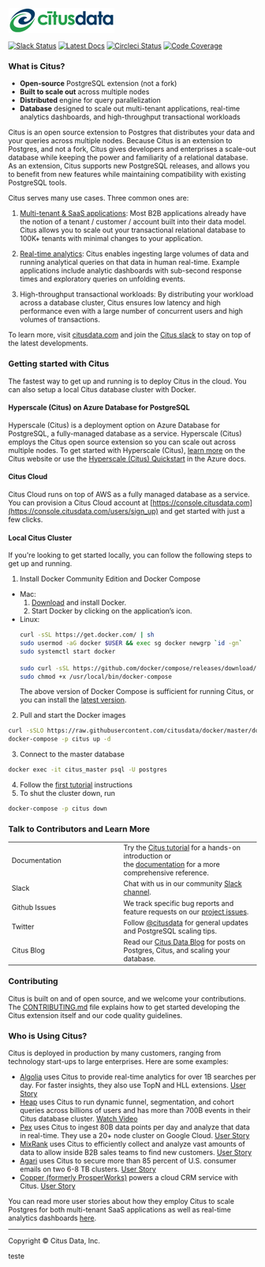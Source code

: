 ![Citus Banner](/github-banner.png)

[![Slack Status](http://slack.citusdata.com/badge.svg)](https://slack.citusdata.com)
[![Latest Docs](https://img.shields.io/badge/docs-latest-brightgreen.svg)](https://docs.citusdata.com/)
[![Circleci Status](https://circleci.com/gh/citusdata/citus.svg?style=svg)](https://circleci.com/gh/citusdata/citus.svg?style=svg)
[![Code Coverage](https://codecov.io/gh/citusdata/citus/branch/master/graph/badge.svg)](https://codecov.io/gh/citusdata/citus/branch/master/graph/badge.svg)

### What is Citus?

* **Open-source** PostgreSQL extension (not a fork)
* **Built to scale out** across multiple nodes
* **Distributed** engine for query parallelization
* **Database** designed to scale out multi-tenant applications, real-time analytics dashboards, and high-throughput transactional workloads

Citus is an open source extension to Postgres that distributes your data and your queries across multiple nodes. Because Citus is an extension to Postgres, and not a fork, Citus gives developers and enterprises a scale-out database while keeping the power and familiarity of a relational database. As an extension, Citus supports new PostgreSQL releases, and allows you to benefit from new features while maintaining compatibility with existing PostgreSQL tools.

Citus serves many use cases. Three common ones are:

1. [Multi-tenant & SaaS applications](https://www.citusdata.com/blog/2016/10/03/designing-your-saas-database-for-high-scalability):
Most B2B applications already have the notion of a tenant /
customer / account built into their data model. Citus allows you to scale out your
transactional relational database to 100K+ tenants with minimal changes to your
application.

2. [Real-time analytics](https://www.citusdata.com/blog/2017/12/27/real-time-analytics-dashboards-with-citus/):
Citus enables ingesting large volumes of data and running
analytical queries on that data in human real-time. Example applications include analytic
dashboards with sub-second response times and exploratory queries on unfolding events.

3. High-throughput transactional workloads:
By distributing your workload across a database cluster, Citus ensures low latency and high performance even with a large number of concurrent users and high volumes of transactions.

To learn more, visit [citusdata.com](https://www.citusdata.com) and join
the [Citus slack](https://slack.citusdata.com/) to
stay on top of the latest developments.

### Getting started with Citus

The fastest way to get up and running is to deploy Citus in the cloud. You can also setup a local Citus database cluster with Docker.

#### Hyperscale (Citus) on Azure Database for PostgreSQL

Hyperscale (Citus) is a deployment option on Azure Database for PostgreSQL, a fully-managed database as a service. Hyperscale (Citus) employs the Citus open source extension so you can scale out across multiple nodes. To get started with Hyperscale (Citus), [learn more](https://www.citusdata.com/product/hyperscale-citus/) on the Citus website or use the [Hyperscale (Citus) Quickstart](https://docs.microsoft.com/en-us/azure/postgresql/quickstart-create-hyperscale-portal) in the Azure docs.

#### Citus Cloud

Citus Cloud runs on top of AWS as a fully managed database as a service. You can provision a Citus Cloud account at [https://console.citusdata.com](https://console.citusdata.com/users/sign_up) and get started with just a few clicks.

#### Local Citus Cluster

If you're looking to get started locally, you can follow the following steps to get up and running.

1. Install Docker Community Edition and Docker Compose
  * Mac:
    1. [Download](https://www.docker.com/community-edition#/download) and install Docker.
    2. Start Docker by clicking on the application’s icon.
  * Linux:
    ```bash
    curl -sSL https://get.docker.com/ | sh
    sudo usermod -aG docker $USER && exec sg docker newgrp `id -gn`
    sudo systemctl start docker

    sudo curl -sSL https://github.com/docker/compose/releases/download/1.11.2/docker-compose-`uname -s`-`uname -m` -o /usr/local/bin/docker-compose
    sudo chmod +x /usr/local/bin/docker-compose
    ```
    The above version of Docker Compose is sufficient for running Citus, or you can install the [latest version](https://github.com/docker/compose/releases/latest).

2. Pull and start the Docker images
  ```bash
  curl -sSLO https://raw.githubusercontent.com/citusdata/docker/master/docker-compose.yml
  docker-compose -p citus up -d
  ```

3. Connect to the master database
  ```bash
  docker exec -it citus_master psql -U postgres
  ```

4. Follow the [first tutorial][tutorial] instructions
5. To shut the cluster down, run

  ```bash
  docker-compose -p citus down
  ```

### Talk to Contributors and Learn More

<table class="tg">
<col width="45%">
<col width="65%">
<tr>
  <td>Documentation</td>
  <td>Try the <a
  href="https://docs.citusdata.com/en/stable/tutorials/multi-tenant-tutorial.html">Citus
  tutorial</a> for a hands-on introduction or <br/>the <a
  href="https://docs.citusdata.com">documentation</a> for
  a more comprehensive reference.</td>
</tr>
<tr>
  <td>Slack</td>
  <td>Chat with us in our community <a
  href="https://slack.citusdata.com">Slack channel</a>.</td>
</tr>
<tr>
  <td>Github Issues</td>
  <td>We track specific bug reports and feature requests on our <a
  href="https://github.com/citusdata/citus/issues">project
  issues</a>.</td>
</tr>
<tr>
  <td>Twitter</td>
  <td>Follow <a href="https://twitter.com/citusdata">@citusdata</a>
  for general updates and PostgreSQL scaling tips.</td>
</tr>
<tr>
  <td>Citus Blog</td>
  <td>Read our <a href="https://www.citusdata.com/blog/">Citus Data Blog</a>
  for posts on Postgres, Citus, and scaling your database.</td>
</tr>
</table>

### Contributing

Citus is built on and of open source, and we welcome your contributions.
The [CONTRIBUTING.md](CONTRIBUTING.md) file explains how to get started
developing the Citus extension itself and our code quality guidelines.

### Who is Using Citus?

Citus is deployed in production by many customers, ranging from
technology start-ups to large enterprises. Here are some examples:

* [Algolia](https://www.algolia.com/) uses Citus to provide real-time analytics for over 1B searches per day. For faster insights, they also use TopN and HLL extensions. [User Story](https://www.citusdata.com/customers/algolia)
* [Heap](https://heapanalytics.com/) uses Citus to run dynamic
funnel, segmentation, and cohort queries across billions of users
and has more than 700B events in their Citus database cluster. [Watch Video](https://www.youtube.com/watch?v=NVl9_6J1G60&list=PLixnExCn6lRpP10ZlpJwx6AuU3XIgNWpL)
* [Pex](https://pex.com/) uses Citus to ingest 80B data points per day and analyze that data in real-time. They use a 20+ node cluster on Google Cloud. [User Story](https://www.citusdata.com/customers/pex)
* [MixRank](https://mixrank.com/) uses Citus to efficiently collect
and analyze vast amounts of data to allow inside B2B sales teams
to find new customers. [User Story](https://www.citusdata.com/customers/mixrank)
* [Agari](https://www.agari.com/) uses Citus to secure more than
85 percent of U.S. consumer emails on two 6-8 TB clusters. [User
Story](https://www.citusdata.com/customers/agari)
* [Copper (formerly ProsperWorks)](https://copper.com/) powers a cloud CRM service with Citus. [User Story](https://www.citusdata.com/customers/copper)


You can read more user stories about how they employ Citus to scale Postgres for both multi-tenant SaaS applications as well as real-time analytics dashboards [here](https://www.citusdata.com/customers/).

___

Copyright © Citus Data, Inc.

[faq]: https://www.citusdata.com/frequently-asked-questions
[tutorial]: https://docs.citusdata.com/en/stable/tutorials/multi-tenant-tutorial.html

teste
